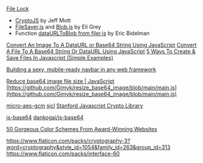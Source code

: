 [File Lock](https://filelock.org/)

- [CryptoJS](http://code.google.com/p/crypto-js/) by Jeff Mott
- [FileSaver.js](http://github.com/eligrey/FileSaver.js) and [Blob.js](http://github.com/eligrey/Blob.js) by Eli Grey
- Function [dataURLToBlob from filer.js](http://github.com/ebidel/filer.js) by Eric Bidelman

[Convert An Image To A DataURL or Base64 String Using JavaScript](https://pqina.nl/blog/convert-an-image-to-a-base64-string-with-javascript/)
[Convert A File To A Base64 String Or DataURL Using JavaScript](https://pqina.nl/blog/convert-a-file-to-a-base64-string-with-javascript/)
[5 Ways To Create & Save Files In Javascript (Simple Examples)](https://code-boxx.com/create-save-files-javascript/#:~:text=The%20possible%20ways%20to%20create,offer%20a%20%E2%80%9Csave%20as%E2%80%9D.)

[Building a sexy, mobile-ready navbar in any web framework](https://bholmes.dev/blog/building-a-sexy-mobile-ready-navbar-in-any-web-framework/)

[Reduce base64 image file size | JavaScript](https://www.youtube.com/watch?v=fe062UdOKuo)
[https://github.com/Gimyk/resize_base64_image/blob/main/main.js](https://github.com/Gimyk/resize_base64_image/blob/main/main.js)

[micro-aes-gcm](https://github.com/paulmillr/micro-aes-gcm)
[sjcl](https://github.com/bitwiseshiftleft/sjcl)
[Stanford Javascript Crypto Library](https://bitwiseshiftleft.github.io/sjcl/)

[js-base64](https://www.npmjs.com/package/js-base64)
[dankogai/js-base64](https://github.com/dankogai/js-base64)

[50 Gorgeous Color Schemes From Award-Winning Websites](https://visme.co/blog/website-color-schemes/)

https://www.flaticon.com/packs/cryptography-3?word=cryptography&style_id=1054&family_id=263&group_id=313
https://www.flaticon.com/packs/interface-60
